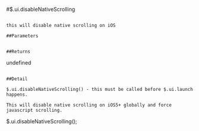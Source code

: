 #$.ui.disableNativeScrolling

```

this will disable native scrolling on iOS

##Parameters

```

```

##Returns

```
undefined
```

##Detail

$.ui.disableNativeScrolling() - this must be called before $.ui.launch happens.

This will disable native scrolling on iOS5+ globally and force javascript scrolling.

```
$.ui.disableNativeScrolling();
```
